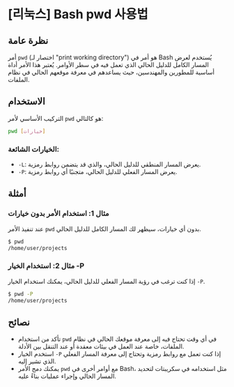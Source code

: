 # [리눅스] Bash pwd 사용법

## نظرة عامة
أمر `pwd` (اختصار لـ "print working directory") هو أمر في Bash يُستخدم لعرض المسار الكامل للدليل الحالي الذي تعمل فيه في سطر الأوامر. يُعتبر هذا الأمر أداة أساسية للمطورين والمهندسين، حيث يساعدهم في معرفة موقعهم الحالي في نظام الملفات.

## الاستخدام
التركيب الأساسي لأمر `pwd` هو كالتالي:

```bash
pwd [خيارات]
```

### الخيارات الشائعة:
- `-L`: يعرض المسار المنطقي للدليل الحالي، والذي قد يتضمن روابط رمزية.
- `-P`: يعرض المسار الفعلي للدليل الحالي، متجنبًا أي روابط رمزية.

## أمثلة
### مثال 1: استخدام الأمر بدون خيارات
عند تنفيذ الأمر `pwd` بدون أي خيارات، سيظهر لك المسار الكامل للدليل الحالي.

```bash
$ pwd
/home/user/projects
```

### مثال 2: استخدام الخيار -P
إذا كنت ترغب في رؤية المسار الفعلي للدليل الحالي، يمكنك استخدام الخيار `-P`.

```bash
$ pwd -P
/home/user/projects
```

## نصائح
- تأكد من استخدام `pwd` في أي وقت تحتاج فيه إلى معرفة موقعك الحالي في نظام الملفات، خاصة عند العمل في بيئات معقدة أو عند التنقل بين الأدلة.
- استخدم الخيار `-P` إذا كنت تعمل مع روابط رمزية وتحتاج إلى معرفة المسار الفعلي الذي تشير إليه.
- يمكنك دمج الأمر `pwd` مع أوامر أخرى في Bash، مثل استخدامه في سكريبتات لتحديد المسار الحالي وإجراء عمليات بناءً عليه.